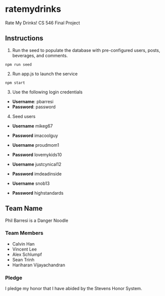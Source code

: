 # ratemydrinks

Rate My Drinks! CS 546 Final Project

## Instructions

1. Run the seed to populate the database with pre-configured users, posts, beverages, and comments.
```
npm run seed

```

2. Run app.js to launch the service
```
npm start
```

3. Use the following login credentials
- **Username**: pbarresi
- **Password**: password

4. Seed users
- **Username** mikeg67
- **Password** imacoolguy

- **Username** proudmom1
- **Password** lovemykids10

- **Username** justcynical12
- **Password** imdeadinside

- **Username** snob13
- **Password** highstandards

## Team Name
Phil Barresi is a Danger Noodle

### Team Members
- Calvin Han
- Vincent Lee
- Alex Schlumpf
- Sean Trinh
- Hariharan Vijayachandran

### Pledge
I pledge my honor that I have abided by the Stevens Honor System.

